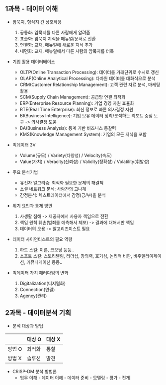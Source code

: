 ##  1과목 - 데이터 이해
- 암묵지, 형식지 간 상호작용
  1) 공통화: 암묵지를 다른 사람에게 알려줌
  2) 표출화: 암묵지 지식을 메뉴얼/문서로 전환
  3) 연결화: 교재, 메뉴얼에 새로운 지식 추가
  4) 내면화: 교재, 메뉴얼에서 다른 사람의 암묵지를 터득

- 기업 활용 데이터베이스
  - OLTP(Online Transaction Processing): 데이터를 거래단위로 수시로 갱신
  - OLAP(Online Analytical Processing): 다차원 데이터를 대화식으로 분석
  - CRM(Customer Relationship Management): 고객 관련 자료 분석, 마케팅 활용
  - SCM(Supply Chain Management): 공급망 연결 최적화
  - ERP(Enterprise Resource Planning): 기업 경영 자원 효율화
  - RTE(Real Time Enterprise): 최신 정보로 빠른 의사결정 지원
  - BI(Business Intelligence): 기업 보유 데이터 정리/분석하는 리포트 중심 도구 -> 의사결정 도움
  - BA(Business Analysis): 통계 기반 비즈니스 통찰력
  - KMS(Knowledge Management System): 기업의 모든 지식을 포함

- 빅데이터 3V
  - Volume(규모) / Variety(다양성) / Velocity(속도)
  - Value(가치) / Veracity(신뢰성) / Validity(정확성) / Volatility(휘발성)

- 주요 분석기법
  - 유전자 알고리즘: 최적화 필요한 문제의 해결책
  - 소셜 네트워크 분석: 사람간의 고나계
  - 감정분석: 텍스트데이터에서 감정(긍/부)을 분석
 
- 위기 요인과 통제 방안
  1) 사생활 침해 -> 제공자에서 사용자 책임으로 전환
  2) 책임 원칙 훼손(범죄를 예측해서 체포) -> 결과에 대해서만 책임
  3) 데이터의 오용 -> 알고리즈미스트 필요
 
- 데이터 사이언티스트의 필요 역량
  1) 하드 스킬: 이론, 코오딩 등등..
  2) 소프트 스킬: 스토리텔링, 리더십, 창의력, 호기심, 논리적 비판, 비주얼라이제이션, 커뮤니케이션 등등..
 
- 빅데이터 가치 패러다임의 변화
  1) Digitalization(디지털화)
  2) Connection(연결)
  3) Agency(관리)



## 2과목 - 데이터분석 기획

- 분석 대상과 방법

|     |대상 O|대상 X|
|-----|----|-----|
|방법 O|최적화|통찰|
|방법 X|솔루션|발견|

- CRISP-DM 분석 방법론
  - 업무 이해 - 데이터 이해 - 데이터 준비 - 모델링 - 평가 - 전개
